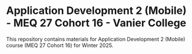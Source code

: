 # Application Development 2 (Mobile) - MEQ 27 Cohort 16 - Vanier College

This repository contains materials for Application Development 2 (Mobile) course (MEQ 27 Cohort 16) for Winter 2025.
